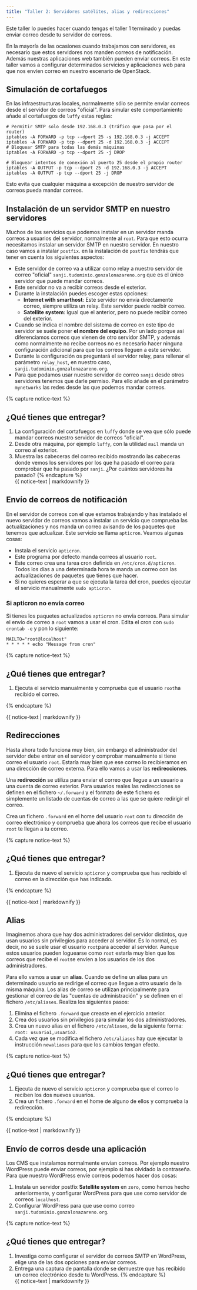 ```yaml
---
title: "Taller 2: Servidores satélites, alias y redirecciones"
---
```


Este taller lo puedes hacer cuando tengas el taller 1 terminado y puedas enviar correo desde tu servidor de correos.

En la mayoría de las ocasiones cuando trabajamos con servidores, es necesario que estos servidores nos manden correos de notificación. Además nuestras aplicaciones web también pueden enviar correos. En este taller vamos a configurar determinados servicios y aplicaciones web para que nos envíen correo en nuestro escenario de OpenStack.

## Simulación de cortafuegos

En las infraestructuras locales, normalmente sólo se permite enviar correos desde el servidor de correos "oficial". Para simular este comportamiento añade al cortafuegos de `luffy` estas reglas:

```
# Permitir SMTP solo desde 192.168.0.3 (tráfico que pasa por el router)
iptables -A FORWARD -p tcp --dport 25 -s 192.168.0.3 -j ACCEPT
iptables -A FORWARD -p tcp --dport 25 -d 192.168.0.3 -j ACCEPT
# Bloquear SMTP para todas las demás máquinas
iptables -A FORWARD -p tcp --dport 25 -j DROP

# Bloquear intentos de conexión al puerto 25 desde el propio router
iptables -A OUTPUT -p tcp --dport 25 -d 192.168.0.3 -j ACCEPT
iptables -A OUTPUT -p tcp --dport 25 -j DROP
```

Esto evita que cualquier máquina a excepción de nuestro servidor de correos pueda mandar correos.

## Instalación de un servidor SMTP en nuestro servidores

Muchos de los servicios que podemos instalar en un servidor manda correos a usuarios del servidor, normalmente al `root`. Para que esto ocurra necesitamos instalar un servidor SMTP en nuestro servidor. En nuestro caso vamos a instalar `postfix`. en la instalación de `postfix` tendrás que tener en cuenta los siguientes aspectos:

* Este servidor de correo va a utilizar como relay a nuestro servidor de correo "oficial" `sanji.tudominio.gonzalonazareno.org` que es el único servidor que puede mandar correos.
* Este servidor no va a recibir correos desde el exterior.
* Durante la instalación puedes escoger estas opciones:
    * **Internet with smarthost**: Este servidor no envía directamente correo, siempre utiliza un relay. Este servidor puede recibir correo.
    * **Satellite system**: Igual que el anterior, pero no puede recibir correo del exterior.
* Cuando se indica el nombre del sistema de correo en este tipo de servidor se suele poner **el nombre del equipo**. Por un lado porque así diferenciamos correos que vienen de otro servidor SMTP, y además como normalmente no recibe correos no es necesario hacer ninguna configuración adicional para que los correos lleguen a este servidor.
* Durante la configuración os preguntará el servidor relay, para rellenar el parámetro `relay_host`, en nuestro caso, `sanji.tudominio.gonzalonazareno.org`.
* Para que podamos usar nuestro servidor de correo `samji` desde otros servidores tenemos que darle permiso. Para ello añade en el parámetro `mynetworks` las redes desde las que podemos mandar correos.

{% capture notice-text %}
## ¿Qué tienes que entregar?

1. La configuración del cortafuegos en `luffy` donde se vea que sólo puede mandar correos nuestro servidor de correos "oficial".
2. Desde otra máquina, por ejemplo `luffy`, con la utilidad `mail` manda un correo al exterior.
3. Muestra las cabeceras del correo recibido mostrando las cabeceras donde vemos los servidores por los que ha pasado el correo para comprobar que ha pasado por `sanji`. ¿Por cuántos servidores ha pasado?
{% endcapture %}<div class="notice--info">{{ notice-text | markdownify }}</div>	

## Envío de correos de notificación

En el servidor de correos con el que estamos trabajando y has instalado el nuevo servidor de correos vamos a instalar un servicio que comprueba las actualizaciones y nos manda un correo avisando de los paquetes que tenemos que actualizar. Este servicio se llama `apticron`. Veamos algunas cosas:

* Instala el servicio `apticron`.
* Este programa por defecto manda correos al usuario `root`.
* Este correo crea una tarea cron definida en `/etc/cron.d/apticron`. Todos los días a una determinada hora te manda un correo con las actualizaciones de paquetes que tienes que hacer.
* Si no quieres esperar a que se ejecuta la tarea del cron, puedes ejecutar el servicio manualmente `sudo apticron`.

### Si apticron no envía correo

Si tienes los paquetes actualizados `apticron` no envía correos. Para simular el envío de correo a `root` vamos a usar el cron. Edita el cron con `sudo crontab -e` y pon lo siguiente:

```
MAILTO="root@localhost"
* * * * * echo "Message from cron"
```

{% capture notice-text %}
## ¿Qué tienes que entregar?

1. Ejecuta el servicio manualmente y comprueba que el usuario `root`ha recibido el correo.

{% endcapture %}<div class="notice--info">{{ notice-text | markdownify }}</div>	

## Redirecciones

Hasta ahora todo funciona muy bien, sin embargo el administrador del servidor debe entrar en el servidor y comprobar manualmente si tiene correo el usuario `root`. Estaría muy bien que ese correo lo recibieramos en una dirección de correo externa. Para ello vamos a usar las **redirecciones**.

Una **redirección** se utiliza para enviar el correo que llegue a un usuario a una cuenta de correo exterior. Para usuarios reales las redirecciones se definen en el fichero `~/.forward` y el formato de este fichero es simplemente un listado de cuentas de correo a las que se quiere redirigir el correo.

Crea un fichero `.forward` en el home del usuario `root` con tu dirección de correo electrónico y comprueba que ahora los correos que recibe el usuario `root` te llegan a tu correo.

{% capture notice-text %}
## ¿Qué tienes que entregar?

1. Ejecuta de nuevo el servicio `apticron` y comprueba que has recibido el correo en la dirección que has indicado.

{% endcapture %}<div class="notice--info">{{ notice-text | markdownify }}</div>	

## Alias

Imaginemos ahora que hay dos administradores del servidor distintos, que usan usuarios sin privilegios para acceder al servidor. Es lo normal, es decir, no se suele usar el usuario `root`para acceder al servidor. Aunque estos usuarios pueden loguearse como `root` estaría muy bien que los correos que recibe el `root`se envíen a los usuarios de los dos administradores.

Para ello vamos a usar un **alias**. Cuando se define un alias para un determinado usuario se redirige el correo que llegue a otro usuario de la misma máquina. Los alias de correo se utilizan principalmente para gestionar el correo de las "cuentas de administración" y se definen en el fichero `/etc/aliases`. Realiza los siguientes pasos:

1. Elimina el fichero `.forward` que creaste en el ejercicio anterior.
2. Crea dos usuarios sin privilegios para simular los dos administradores.
3. Crea un nuevo alias en el fichero `/etc/aliases`, de la siguiente forma: `root: usuario1,usuario2`.
4. Cada vez que se modifica el fichero `/etc/aliases` hay que ejecutar la instrucción `newaliases` para que los cambios tengan efecto.

{% capture notice-text %}
## ¿Qué tienes que entregar?

1. Ejecuta de nuevo el servicio `apticron` y comprueba que el correo lo reciben los dos nuevos usuarios.
2. Crea un fichero `.forward` en el home de alguno de ellos y comprueba la redirección.

{% endcapture %}<div class="notice--info">{{ notice-text | markdownify }}</div>	

## Envío de corros desde una aplicación

Los CMS que instalamos normalmente envían correos. Por ejemplo nuestro WordPress puede enviar correos, por ejemplo si has olvidado la contraseña. Para que nuestro WordPress envíe correos podemos hacer dos cosas:

1. Instala un servidor postfix **Satellite system** en `zoro`, como hemos hecho anteriormente, y configurar WordPress para que use como servidor de correos `localhost`.
2. Configurar WordPress para que use como correo `sanji.tudominio.gonzalonazareno.org`.

{% capture notice-text %}
## ¿Qué tienes que entregar?

1. Investiga como configurar el servidor de correos SMTP en WordPress, elige una de las dos opciones para enviar correos.
2. Entrega una captura de pantalla donde se demuestre que has recibido un correo electrónico desde tu WordPress.
{% endcapture %}<div class="notice--info">{{ notice-text | markdownify }}</div>	

